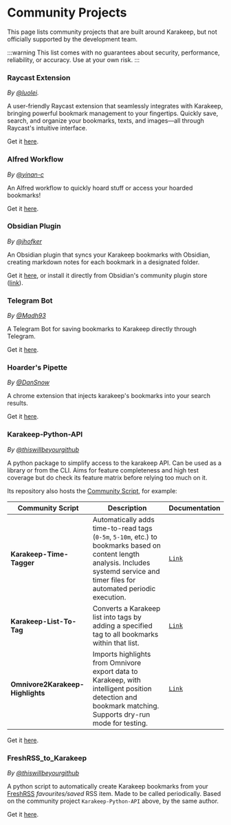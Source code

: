 # Community Projects

This page lists community projects that are built around Karakeep, but not officially supported by the development team.

:::warning
This list comes with no guarantees about security, performance, reliability, or accuracy. Use at your own risk.
:::

### Raycast Extension

_By [@luolei](https://github.com/foru17)._

A user-friendly Raycast extension that seamlessly integrates with Karakeep, bringing powerful bookmark management to your fingertips. Quickly save, search, and organize your bookmarks, texts, and images—all through Raycast's intuitive interface.

Get it [here](https://www.raycast.com/luolei/karakeep).

### Alfred Workflow

_By [@yinan-c](https://github.com/yinan-c)_

An Alfred workflow to quickly hoard stuff or access your hoarded bookmarks!

Get it [here](https://www.alfredforum.com/topic/22528-hoarder-workflow-for-self-hosted-bookmark-management/).

### Obsidian Plugin

_By [@jhofker](https://github.com/jhofker)_

An Obsidian plugin that syncs your Karakeep bookmarks with Obsidian, creating markdown notes for each bookmark in a designated folder.

Get it [here](https://github.com/jhofker/obsidian-hoarder/), or install it directly from Obsidian's community plugin store ([link](https://obsidian.md/plugins?id=hoarder-sync)).

### Telegram Bot

_By [@Madh93](https://github.com/Madh93)_

A Telegram Bot for saving bookmarks to Karakeep directly through Telegram.

Get it [here](https://github.com/Madh93/karakeepbot).

### Hoarder's Pipette

_By [@DanSnow](https://github.com/DanSnow)_

A chrome extension that injects karakeep's bookmarks into your search results.

Get it [here](https://dansnow.github.io/hoarder-pipette/guides/installation/).

### Karakeep-Python-API

_By [@thiswillbeyourgithub](https://github.com/thiswillbeyourgithub/)_

A python package to simplify access to the karakeep API. Can be used as a library or from the CLI. Aims for feature completeness and high test coverage but do check its feature matrix before relying too much on it.

Its repository also hosts the [Community Script](https://github.com/thiswillbeyourgithub/karakeep_python_api/tree/main/community_scripts), for example:

| Community Script | Description | Documentation |
|----------------|-------------|---------------|
| **Karakeep-Time-Tagger** | Automatically adds time-to-read tags (`0-5m`, `5-10m`, etc.) to bookmarks based on content length analysis. Includes systemd service and timer files for automated periodic execution. | [`Link`](https://github.com/thiswillbeyourgithub/karakeep_python_api/tree/main/community_scripts/karakeep-time-tagger) |
| **Karakeep-List-To-Tag** | Converts a Karakeep list into tags by adding a specified tag to all bookmarks within that list. | [`Link`](https://github.com/thiswillbeyourgithub/karakeep_python_api/tree/main/community_scripts/karakeep-list-to-tag) |
| **Omnivore2Karakeep-Highlights** | Imports highlights from Omnivore export data to Karakeep, with intelligent position detection and bookmark matching. Supports dry-run mode for testing. | [`Link`](https://github.com/thiswillbeyourgithub/karakeep_python_api/tree/main/community_scripts/omnivore2karakeep-highlights) |


Get it [here](https://github.com/thiswillbeyourgithub/karakeep_python_api).

### FreshRSS_to_Karakeep

_By [@thiswillbeyourgithub](https://github.com/thiswillbeyourgithub/)_

A python script to automatically create Karakeep bookmarks from your [FreshRSS](https://github.com/FreshRSS/FreshRSS) *favourites/saved* RSS item. Made to be called periodically. Based on the community project `Karakeep-Python-API` above, by the same author.

Get it [here](https://github.com/thiswillbeyourgithub/freshrss_to_karakeep).
